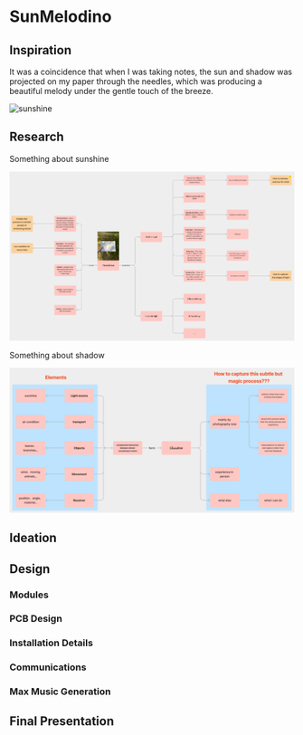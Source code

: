 # SunMelodino

## Inspiration

It was a coincidence that when I was taking notes, the sun and shadow was projected on my paper through the needles, which was producing a beautiful melody under the gentle touch of the breeze.

![sunshine](./Inspiration/sunshine.png) 

## Research

Something about sunshine

![sunshine](./Research/Research.png) 

Something about shadow

![sunshine](./Research/thought.png) 

## Ideation

## Design

### Modules

### PCB Design

### Installation Details

### Communications

### Max Music Generation

## Final Presentation 


